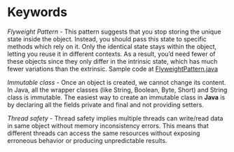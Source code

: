 # Keywords

*Flyweight Pattern* - This pattern suggests that you stop storing the unique state inside the object. Instead, you should pass this state to specific methods which rely on it. Only the identical state stays within the object, letting you reuse it in different contexts. As a result, you’d need fewer of these objects since they only differ in the intrinsic state, which has much fewer variations than the extrinsic. Sample code at [FlyweightPattern.java](https://github.com/recepinanc/effective-java-notes/blob/master/Creating%20and%20Destroying%20Objects/Keywords/FlyweightPattern.java)  
  
*Immutable class* - Once an object is created, we cannot change its content. In Java, all the wrapper classes (like String, Boolean, Byte, Short) and String class is immutable. The easiest way to create an immutable class in **Java** is by declaring all the fields private and final and not providing setters.

*Thread safety* - Thread safety implies multiple threads can write/read data in same object without memory inconsistency errors. This means that different threads can access the same resources without exposing erroneous behavior or producing unpredictable results.
